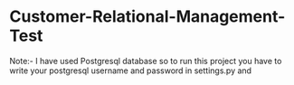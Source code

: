 # Customer-Relational-Management-Test

Note:-
I have used Postgresql database so to run this project you have to write your postgresql username and password in settings.py 
and 
